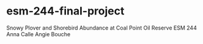 # esm-244-final-project
Snowy Plover and Shorebird Abundance at Coal Point Oil Reserve
ESM 244 Anna Calle Angie Bouche
